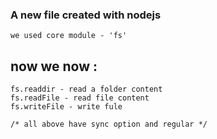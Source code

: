 ### A new file created with nodejs
    we used core module - 'fs'

## now we now :
    fs.readdir - read a folder content
    fs.readFile - read file content
    fs.writeFile - write fule

    /* all above have sync option and regular */